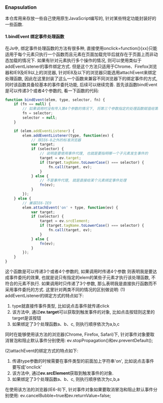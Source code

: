 ### Enapsulation
本仓库用来存放一些自己使用原生JavaScript编写的, 针对某些特定功能封装好的一些函数.

#### 1.bindEvent 绑定事件处理函数
在Js中, 绑定事件处理函数的方法有很多种, 直接使用onclick=function(){xx}只能适用于每个元素只执行一个函数而且元素在页面加载完毕后就存在于页面上而非动态加载的情况下. 如果有针对元素执行多个操作的情况, 则可以使用类似于addEventListener的事件绑定方式. 但是这个方法只适用于Chrome、Firefox浏览器和IE9及IE9以上的浏览器, 针对IE8及以下的浏览器只能选用attachEvent来绑定处理函数, 因此在这里封装了这么一个函数来兼容不同浏览器下的绑定事件的方式, 同时该函数具备较基本的事件委托功能, 后续可以继续完善.
首先该函数bindEvent是可以传递3个或者4个参数的, 看一下函数的代码:
```js
function bindEvent(elem, type, selector, fn) {
	if (fn == null) {
		// 如果调用时没有传入第4个参数的情况下, 将第三个参数指定的处理函数赋值给第4个参数fn
		fn = selector;
		selector = null;
	}

	if (elem.addEventListener) {
		elem.addEventListener(type, function(ev) {
			// 除IE6-8之外的标准浏览器
			var target;
			if (selector) {
				// 说明是要使用事件代理, 也就是要指明哪一个子元素发生事件的
				target = ev.target;
				if (target.tagName.toLowerCase() === selector) {
					fn.call(target, ev);
				}
			} else {
				// 不是事件代理, 就是直接给某个元素绑定事件处理
				fn(ev);
			}
		});
	} else {
		// 兼容IE6-IE9
		elem.attachEvent('on' + type, function(ev) {
			var target;
			if (selector) {
				target = ev.srcElement;
				if (target.tagName.toLowerCase() === selector) {
					fn.call(target, ev);
				}
			} else {
				fn(ev);
			}
		});
	}
}
```

这个函数是可以传递3个或者4个参数的, 如果调用时传递4个参数 则表明我是要达成事件委托的效果, 也就是说只有指定的elem的某些子元素才执行该处理函数, 不符合的元素不执行. 如果调用时只传递了3个参数, 那么表明我是直接执行函数而不采用事件委托的方式. 这里针对两类不同的情况的区别做说明:
(1) addEventListener的绑定方式的特点如下:
1. type就直接传事件类型, 比如说点击事件就传递click
2. 该方法中, 通过**ev.target**可以获取到触发事件的对象, 比如点击按钮则这里的target是该按钮
3. 如果绑定了3个处理函数a、b、c, 则执行顺序依次为a,b,c

同时在能够使用该方法的浏览器(Chrome, Firefox, Safari)下, 针对事件对象要取消冒泡和阻止默认事件分别使用: ev.stopPropagation()和ev.preventDefault();

(2)attachEvent的绑定方式的特点如下:
1. 传递type参数的时候需要在事件类型的前面加上字符串'on', 比如说点击事件要写成'onclick'
2. 该方法中, 通过**ev.srcElement**获取到触发事件的对象.
3. 如果绑定了3个处理函数a、b、c, 则执行顺序依次为c,b,a

在使用该方法的浏览器(IE6-8)下, 针对事件对象如果要取消冒泡和阻止默认事件分别使用: ev.cancelBubble=true和ev.returnValue=false;
